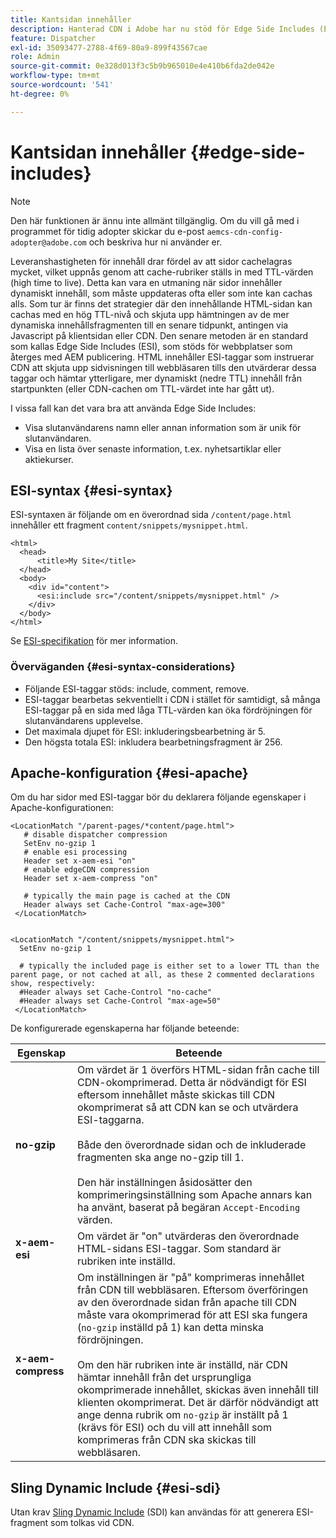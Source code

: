 ```yaml
---
title: Kantsidan innehåller
description: Hanterad CDN i Adobe har nu stöd för Edge Side Includes (ESI), ett markeringsspråk för dynamisk sammanställning av webbinnehåll på edge-nivå.
feature: Dispatcher
exl-id: 35093477-2788-4f69-80a9-899f43567cae
role: Admin
source-git-commit: 0e328d013f3c5b9b965010e4e410b6fda2de042e
workflow-type: tm+mt
source-wordcount: '541'
ht-degree: 0%

---
```


# Kantsidan innehåller {#edge-side-includes}

>[!NOTE]
>Den här funktionen är ännu inte allmänt tillgänglig. Om du vill gå med i programmet för tidig adopter skickar du e-post `aemcs-cdn-config-adopter@adobe.com` och beskriva hur ni använder er.

Leveranshastigheten för innehåll drar fördel av att sidor cachelagras mycket, vilket uppnås genom att cache-rubriker ställs in med TTL-värden (high time to live). Detta kan vara en utmaning när sidor innehåller dynamiskt innehåll, som måste uppdateras ofta eller som inte kan cachas alls. Som tur är finns det strategier där den innehållande HTML-sidan kan cachas med en hög TTL-nivå och skjuta upp hämtningen av de mer dynamiska innehållsfragmenten till en senare tidpunkt, antingen via Javascript på klientsidan eller CDN. Den senare metoden är en standard som kallas Edge Side Includes (ESI), som stöds för webbplatser som återges med AEM publicering. HTML innehåller ESI-taggar som instruerar CDN att skjuta upp sidvisningen till webbläsaren tills den utvärderar dessa taggar och hämtar ytterligare, mer dynamiskt (nedre TTL) innehåll från startpunkten (eller CDN-cachen om TTL-värdet inte har gått ut).

I vissa fall kan det vara bra att använda Edge Side Includes:

* Visa slutanvändarens namn eller annan information som är unik för slutanvändaren.
* Visa en lista över senaste information, t.ex. nyhetsartiklar eller aktiekurser.

## ESI-syntax {#esi-syntax}

ESI-syntaxen är följande om en överordnad sida `/content/page.html` innehåller ett fragment `content/snippets/mysnippet.html`.

```
<html>
  <head>
      <title>My Site</title>
  </head>
  <body>
    <div id="content">
      <esi:include src="/content/snippets/mysnippet.html" />
    </div>
  </body>
</html>
```

Se [ESI-specifikation](https://www.w3.org/TR/esi-lang/) för mer information.

### Överväganden {#esi-syntax-considerations}

* Följande ESI-taggar stöds: include, comment, remove.
* ESI-taggar bearbetas sekventiellt i CDN i stället för samtidigt, så många ESI-taggar på en sida med låga TTL-värden kan öka fördröjningen för slutanvändarens upplevelse.
* Det maximala djupet för ESI: inkluderingsbearbetning är 5.
* Den högsta totala ESI: inkludera bearbetningsfragment är 256.


## Apache-konfiguration {#esi-apache}

Om du har sidor med ESI-taggar bör du deklarera följande egenskaper i Apache-konfigurationen:

```
<LocationMatch "/parent-pages/*content/page.html">
   # disable dispatcher compression
   SetEnv no-gzip 1
   # enable esi processing 
   Header set x-aem-esi "on"
   # enable edgeCDN compression
   Header set x-aem-compress "on"

   # typically the main page is cached at the CDN
   Header always set Cache-Control "max-age=300"
 </LocationMatch>


<LocationMatch "/content/snippets/mysnippet.html">
  SetEnv no-gzip 1

  # typically the included page is either set to a lower TTL than the parent page, or not cached at all, as these 2 commented declarations show, respectively:
  #Header always set Cache-Control "no-cache"
  #Header always set Cache-Control "max-age=50"
 </LocationMatch> 
```

De konfigurerade egenskaperna har följande beteende:

| Egenskap | Beteende |
|-----------|--------------------------|
| **no-gzip** | Om värdet är 1 överförs HTML-sidan från cache till CDN-okomprimerad. Detta är nödvändigt för ESI eftersom innehållet måste skickas till CDN okomprimerat så att CDN kan se och utvärdera ESI-taggarna.<br/><br/>Både den överordnade sidan och de inkluderade fragmenten ska ange no-gzip till 1.<br/><br/>Den här inställningen åsidosätter den komprimeringsinställning som Apache annars kan ha använt, baserat på begäran `Accept-Encoding` värden. |
| **x-aem-esi** | Om värdet är &quot;on&quot; utvärderas den överordnade HTML-sidans ESI-taggar.  Som standard är rubriken inte inställd. |
| **x-aem-compress** | Om inställningen är &quot;på&quot; komprimeras innehållet från CDN till webbläsaren. Eftersom överföringen av den överordnade sidan från apache till CDN måste vara okomprimerad för att ESI ska fungera (`no-gzip` inställd på 1) kan detta minska fördröjningen.<br/><br/>Om den här rubriken inte är inställd, när CDN hämtar innehåll från det ursprungliga okomprimerade innehållet, skickas även innehåll till klienten okomprimerat. Det är därför nödvändigt att ange denna rubrik om `no-gzip` är inställt på 1 (krävs för ESI) och du vill att innehåll som komprimeras från CDN ska skickas till webbläsaren. |

## Sling Dynamic Include {#esi-sdi}

Utan krav [Sling Dynamic Include](https://sling.apache.org/documentation/bundles/dynamic-includes.html) (SDI) kan användas för att generera ESI-fragment som tolkas vid CDN.
